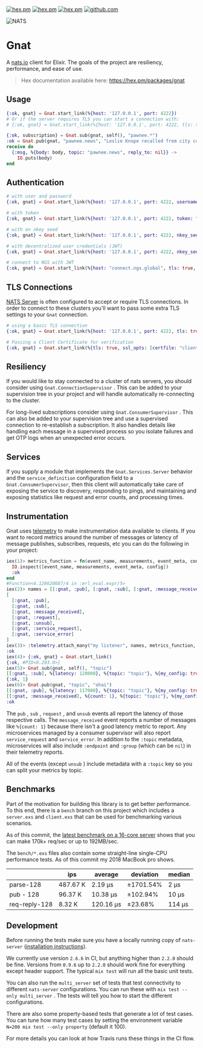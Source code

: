 [![hex.pm](https://img.shields.io/hexpm/v/gnat.svg)](https://hex.pm/packages/gnat)
[![hex.pm](https://img.shields.io/hexpm/dt/gnat.svg)](https://hex.pm/packages/gnat)
[![hex.pm](https://img.shields.io/hexpm/l/gnat.svg)](https://hex.pm/packages/gnat)
[![github.com](https://img.shields.io/github/last-commit/nats-io/nats.ex.svg)](https://github.com/nats-io/nats.ex)

![NATS](https://nats.io/img/logos/nats-horizontal-color.png)

# Gnat

A [nats.io](https://nats.io/) client for Elixir.
The goals of the project are resiliency, performance, and ease of use.

> Hex documentation available here: https://hex.pm/packages/gnat

## Usage

``` elixir
{:ok, gnat} = Gnat.start_link(%{host: '127.0.0.1', port: 4222})
# Or if the server requires TLS you can start a connection with:
# {:ok, gnat} = Gnat.start_link(%{host: '127.0.0.1', port: 4222, tls: true})

{:ok, subscription} = Gnat.sub(gnat, self(), "pawnee.*")
:ok = Gnat.pub(gnat, "pawnee.news", "Leslie Knope recalled from city council (Jammed)")
receive do
  {:msg, %{body: body, topic: "pawnee.news", reply_to: nil}} ->
    IO.puts(body)
end
```

## Authentication

``` elixir
# with user and password
{:ok, gnat} = Gnat.start_link(%{host: '127.0.0.1', port: 4222, username: "joe", password: "123", auth_required: true})

# with token
{:ok, gnat} = Gnat.start_link(%{host: '127.0.0.1', port: 4222, token: "secret", auth_required: true})

# with an nkey seed
{:ok, gnat} = Gnat.start_link(%{host: '127.0.0.1', port: 4222, nkey_seed: "SUAM...", auth_required: true})

# with decentralized user credentials (JWT)
{:ok, gnat} = Gnat.start_link(%{host: '127.0.0.1', port: 4222, nkey_seed: "SUAM...", jwt: "eyJ0eX...", auth_required: true})

# connect to NGS with JWT
{:ok, gnat} = Gnat.start_link(%{host: "connect.ngs.global", tls: true, jwt: "ey...", nkey_seed: "SUAM..."})
```

## TLS Connections

[NATS Server](https://github.com/nats-io/nats-server) is often configured to accept or require TLS connections.
In order to connect to these clusters you'll want to pass some extra TLS settings to your `Gnat` connection.

``` elixir
# using a basic TLS connection
{:ok, gnat} = Gnat.start_link(%{host: '127.0.0.1', port: 4222, tls: true})

# Passing a Client Certificate for verification
{:ok, gnat} = Gnat.start_link(%{tls: true, ssl_opts: [certfile: "client-cert.pem", keyfile: "client-key.pem"]})
```

## Resiliency

If you would like to stay connected to a cluster of nats servers, you should consider using `Gnat.ConnectionSupervisor` .
This can be added to your supervision tree in your project and will handle automatically re-connecting to the cluster.

For long-lived subscriptions consider using `Gnat.ConsumerSupervisor` .
This can also be added to your supervision tree and use a supervised connection to re-establish a subscription.
It also handles details like handling each message in a supervised process so you isolate failures and get OTP logs when an unexpected error occurs.

## Services
If you supply a module that implements the `Gnat.Services.Server` behavior and the `service_definition` 
configuration field to a `Gnat.ConsumerSupervisor`, then this client will automatically take care
of exposing the service to discovery, responding to pings, and maintaining and exposing statistics like request and error counts, and processing times.

## Instrumentation

Gnat uses [telemetry](https://hex.pm/packages/telemetry) to make instrumentation data available to clients.
If you want to record metrics around the number of messages or latency of message publishes, subscribes, requests, etc you can do the following in your project:

``` elixir
iex(1)> metrics_function = fn(event_name, measurements, event_meta, config) ->
  IO.inspect([event_name, measurements, event_meta, config])
  :ok
end
#Function<4.128620087/4 in :erl_eval.expr/5>
iex(2)> names = [[:gnat, :pub], [:gnat, :sub], [:gnat, :message_received], [:gnat, :request], [:gnat, :unsub]]
[
  [:gnat, :pub],
  [:gnat, :sub],
  [:gnat, :message_received],
  [:gnat, :request],
  [:gnat, :unsub],
  [:gnat, :service_request],
  [:gnat, :service_error]
]
iex(3)> :telemetry.attach_many("my listener", names, metrics_function, %{my_config: true})
:ok
iex(4)> {:ok, gnat} = Gnat.start_link()
{:ok, #PID<0.203.0>}
iex(5)> Gnat.sub(gnat, self(), "topic")
[[:gnat, :sub], %{latency: 128000}, %{topic: "topic"}, %{my_config: true}]
{:ok, 1}
iex(6)> Gnat.pub(gnat, "topic", "ohai")
[[:gnat, :pub], %{latency: 117000}, %{topic: "topic"}, %{my_config: true}]
[[:gnat, :message_received], %{count: 1}, %{topic: "topic"}, %{my_config: true}]
:ok
```

The `pub` , `sub` , `request` , and `unsub` events all report the latency of those respective calls.
The `message_received` event reports a number of messages like `%{count: 1}` because there isn't a good latency metric to report. Any microservices managed by a consumer supervisor will also report `service_request` and `service_error`. In addition to the `:topic` metadata, microservices will also include `:endpoint` and `:group` (which can be `nil`) in their telemetry reports.

All of the events (except `unsub` ) include metadata with a `:topic` key so you can split your metrics by topic.

## Benchmarks

Part of the motivation for building this library is to get better performance.
To this end, there is a `bench` branch on this project which includes a `server.exs` and `client.exs` that can be used for benchmarking various scenarios.

As of this commit, the [latest benchmark on a 16-core server](https://gist.github.com/mmmries/08fe44fdd47a6f8838936f41170f270a) shows that you can make 170k+ req/sec or up to 192MB/sec.

The `bench/*.exs` files also contain some straight-line single-CPU performance tests.
As of this commit my 2018 MacBook pro shows.

|               | ips      | average   | deviation | median |
| ------------- | -------- | --------- | --------- | ------ |
| parse-128     | 487.67 K | 2.19 μs   | ±1701.54% | 2 μs   |
| pub - 128     | 96.37 K  | 10.38 μs  | ±102.94%  | 10 μs  |
| req-reply-128 | 8.32 K   | 120.16 μs | ±23.68%   | 114 μs |

## Development

Before running the tests make sure you have a locally running copy of `nats-server` ([installation instructions](https://docs.nats.io/running-a-nats-service/introduction/installation)).

We currently use version `2.6.6` in CI, but anything higher than `2.2.0` should be fine.
Versions from `0.9.6` up to `2.2.0` should work fine for everything except header support.
The typical `mix test` will run all the basic unit tests.

You can also run the `multi_server` set of tests that test connectivity to different
`nats-server` configurations. You can run these with `mix test --only multi_server` .
The tests will tell you how to start the different configurations.

There are also some property-based tests that generate a lot of test cases.
You can tune how many test cases by setting the environment variable `N=200 mix test --only property` (default it 100).

For more details you can look at how Travis runs these things in the CI flow.
